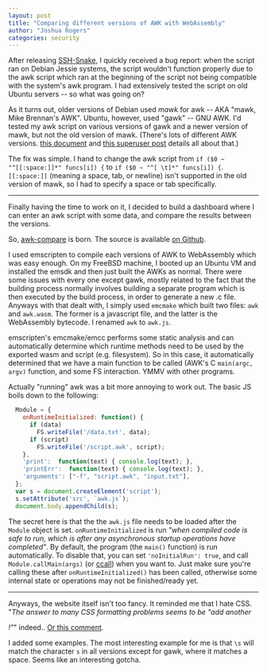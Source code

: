 ```yaml
---
layout: post
title: "Comparing different versions of AWK with WebAssembly"
author: "Joshua Rogers"
categories: security
---
```


After releasing [SSH-Snake](https://github.com/MegaManSec/SSH-Snake), I quickly received a bug report: when the script ran on Debian Jessie systems, the script wouldn't function properly due to the awk script which ran at the beginning of the script not being compatible with the system's awk program.
I had extensively tested the script on old Ubuntu servers -- so what was going on?

As it turns out, older versions of Debian used _mawk_ for awk -- AKA "mawk, Mike Brennan's AWK". Ubuntu, however, used "gawk" -- GNU AWK. I'd tested my awk script on various versions of gawk and a newer version of mawk, but not the old version of mawk. (There's lots of different AWK versions. [this document](https://www.gnu.org/software/gawk/manual/html_node/Other-Versions.html) and [this superuser post](https://superuser.com/questions/75875/awk-mawk-nawk-gawk-what) details all about that.)

The fix was simple. I hand to change the awk script from `if ($0 ~ "^[[:space:]]*" funcs[i]) {` to `if ($0 ~ "^[ \t]*" funcs[i]) {`. `[[:space:]]` (meaning a space, tab, or newline) isn't supported in the old version of mawk, so I had to specify a space or tab specifically.

---

Finally having the time to work on it, I decided to build a dashboard where I can enter an awk script with some data, and compare the results between the versions.

So, [awk-compare](https://megamansec.github.io/awk-compare/) is born. The source is available [on Github](https://github.com/MegaManSec/awk-compare).

I used emscripten to compile each versions of AWK to WebAssembly which was easy enough.
On my FreeBSD machine, I booted up an Ubuntu VM and installed the emsdk and then just built the AWKs as normal.
There were some issues with every one except gawk, mostly related to the fact that the building process normally involves building a separate program which is then executed by the build process, in order to generate a new .c file.
Anyways with that dealt with, I simply used `emcmake` which built two files: `awk` and `awk.wasm`.
The former is a javascript file, and the latter is the WebAssembly bytecode. I renamed `awk` to `awk.js`.

emscripten's emcmake/emcc performs some static analysis and can automatically determine which runtime methods need to be used by the exported wasm and script (e.g. filesystem). So in this case, it automatically determined that we have a main function to be called (AWK's C `main(argc, argv)` function, and some FS interaction. YMMV with other programs.

Actually "running" awk was a bit more annoying to work out. The basic JS boils down to the following:

```js
  Module = {
    onRuntimeInitialized: function() {
      if (data)
        FS.writeFile('/data.txt', data);
      if (script)
        FS.writeFile('/script.awk', script);
    },
    'print':  function(text) { console.log(text); },
    'printErr':  function(text) { console.log(text); },
    'arguments': ["-f", "script.awk", "input.txt"],
  };
  var s = document.createElement('script');
  s.setAttribute('src', `awk.js`);
  document.body.appendChild(s);  
```

The secret here is that the the `awk.js` file needs to be loaded after the `Module` object is set. `onRuntimeInitialized` is run _"when compiled code is safe to run, which is after any asynchronous startup operations have completed"_.
By default, the program (the `main()` function) is run automatically. To disable that, you can set `'noInitialRun': true`, and call `Module.callMain(args)` (or [ccall](https://emscripten.org/docs/api_reference/preamble.js.html#ccall)) when you want to. Just make sure you're calling these after `onRuntimeInitialized()` has been called, otherwise some internal state or operations may not be finished/ready yet.

---

Anyways, the website itself isn't too fancy. It reminded me that I hate CSS. "_The answer to many CSS formatting problems seems to be "add another <div>!"_" indeed.. [Or this comment](https://stackoverflow.com/questions/526035/how-can-i-position-my-div-at-the-bottom-of-its-container#comment339220_526035).

I added some examples. The most interesting example for me is that `\s` will match the character `s` in all versions except for gawk, where it matches a space. Seems like an interesting gotcha.
